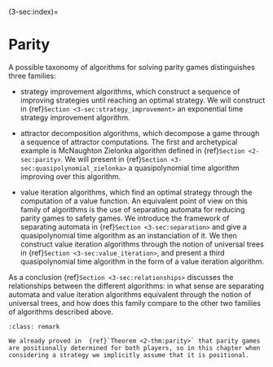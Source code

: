 (3-sec:index)=
# Parity




A possible taxonomy of algorithms for solving parity games distinguishes three families:

*  strategy improvement algorithms, which construct a sequence of improving strategies until reaching an optimal strategy. 
We will construct in  {ref}`Section <3-sec:strategy_improvement>` an exponential time strategy improvement algorithm.

*  attractor decomposition algorithms, which decompose a game through a sequence of attractor computations. 
The first and archetypical example is McNaughton Zielonka algorithm defined in  {ref}`Section <2-sec:parity>`. 
We will present in  {ref}`Section <3-sec:quasipolynomial_zielonka>` a quasipolynomial time algorithm improving over this algorithm.

*  value iteration algorithms, which find an optimal strategy through the computation of a value function.
An equivalent point of view on this family of algorithms is the use of separating automata for reducing parity games to safety games.
We introduce the framework of separating automata in  {ref}`Section <3-sec:separation>` and give a quasipolynomial time algorithm as an instanciation of it. 
We then construct value iteration algorithms through the notion of universal trees in  {ref}`Section <3-sec:value_iteration>`,
and present a third quasipolynomial time algorithm in the form of a value iteration algorithm.

As a conclusion  {ref}`Section <3-sec:relationships>` discusses the relationships between the different algorithms: in what sense are separating automata and value iteration algorithms equivalent through the notion of universal trees, and how does this family compare to the other two families of algorithms described above.

```{admonition} Remark
:class: remark

We already proved in  {ref}`Theorem <2-thm:parity>` that parity games are positionally determined for both players, so in this chapter when considering a strategy we implicitly assume that it is positional.

```















